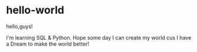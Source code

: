 # hello-world

hello,guys!

I'm learning SQL & Python. Hope some day I can create my world cus I have a Dream to make the world better!
